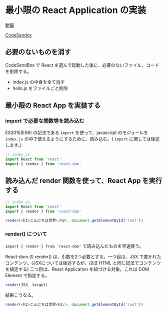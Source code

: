 # 最小限の React Application の実装

[動画](https://youtu.be/Gm4cpigN0bg)

[CodeSandox](https://codesandbox.io/s/3458qlzj4q)

## 必要のないものを消す

CodeSandBox で React を選んで起動した後に、必要のないファイル、コードを削除する。

* index.js の中身を全て消す
* hello.js をファイルごと削除

## 最小限の React App を実装する

### import で必要な関数等を読み込む

ES2015\(ES6\) の記法である `import` を使って、javascript のモジュールを `index.js` の中で使えるようにするために、読み込む。\( `import` に関しては後述します。\)

```js
// index.js
import React from 'react'
import { render } from 'react-dom'
```

## 読み込んだ render 関数を使って、React App を実行する

```js
// index.js
import React from 'react'
import { render } from 'react-dom'

render(<h2>こんにちは世界</h2>, document.getElementById('root'))
```

### render() について
`import { render } from 'react-dom'` で読み込んだものを早速使う。

React-dom の render() は、引数を2つ必要とする。一つ目は、JSX で書かれたコンテンツ。(JSXについては後述するが、ほぼ HTML と同じ記法でコンテンツを規定する)  二つ目は、React Application を紐づける対象。これは DOM Element で指定する。

```js
render(JSX, target)
```

結果こうなる。

```js
render(<h2>こんにちは世界<h2/>, document.getElementById('root'))
```

